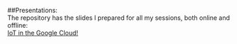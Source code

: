 ##Presentations:
<br>
The repository has the slides I prepared for all my sessions, both online and offline:
<br>
<a href="https://docs.google.com/presentation/d/1N9iU78HYAOJruROXn4nR_T44qCwuPraVPYYTZE1EK0U/edit?usp=sharing">IoT in the Google Cloud!</a>


